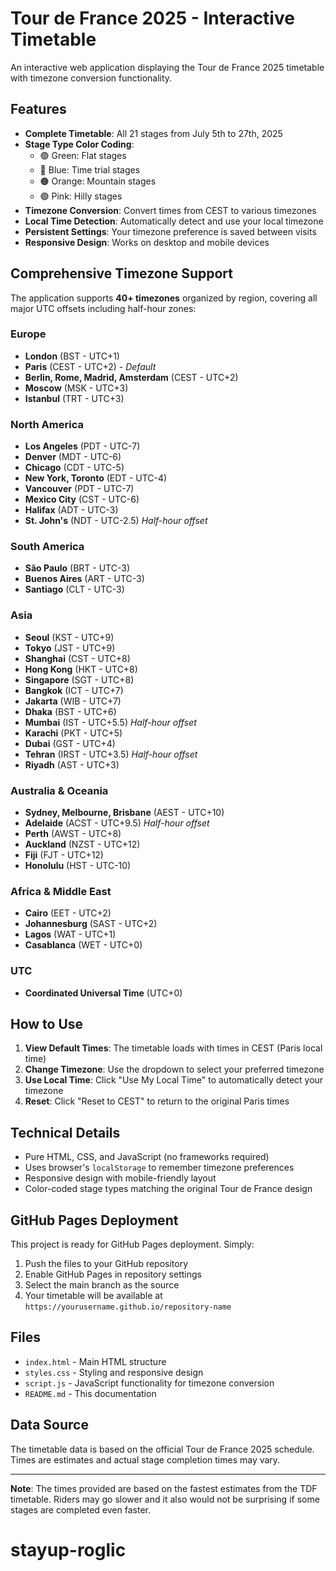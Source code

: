 # Tour de France 2025 - Interactive Timetable

An interactive web application displaying the Tour de France 2025 timetable with timezone conversion functionality.

## Features

- **Complete Timetable**: All 21 stages from July 5th to 27th, 2025
- **Stage Type Color Coding**: 
  - 🟢 Green: Flat stages
  - 🔵 Blue: Time trial stages  
  - 🟠 Orange: Mountain stages
  - 🟣 Pink: Hilly stages
- **Timezone Conversion**: Convert times from CEST to various timezones
- **Local Time Detection**: Automatically detect and use your local timezone
- **Persistent Settings**: Your timezone preference is saved between visits
- **Responsive Design**: Works on desktop and mobile devices

## Comprehensive Timezone Support

The application supports **40+ timezones** organized by region, covering all major UTC offsets including half-hour zones:

### **Europe**
- **London** (BST - UTC+1)
- **Paris** (CEST - UTC+2) - *Default*
- **Berlin, Rome, Madrid, Amsterdam** (CEST - UTC+2)
- **Moscow** (MSK - UTC+3)
- **Istanbul** (TRT - UTC+3)

### **North America**
- **Los Angeles** (PDT - UTC-7)
- **Denver** (MDT - UTC-6)
- **Chicago** (CDT - UTC-5)
- **New York, Toronto** (EDT - UTC-4)
- **Vancouver** (PDT - UTC-7)
- **Mexico City** (CST - UTC-6)
- **Halifax** (ADT - UTC-3)
- **St. John's** (NDT - UTC-2.5) *Half-hour offset*

### **South America**
- **São Paulo** (BRT - UTC-3)
- **Buenos Aires** (ART - UTC-3)
- **Santiago** (CLT - UTC-3)

### **Asia**
- **Seoul** (KST - UTC+9)
- **Tokyo** (JST - UTC+9)
- **Shanghai** (CST - UTC+8)
- **Hong Kong** (HKT - UTC+8)
- **Singapore** (SGT - UTC+8)
- **Bangkok** (ICT - UTC+7)
- **Jakarta** (WIB - UTC+7)
- **Dhaka** (BST - UTC+6)
- **Mumbai** (IST - UTC+5.5) *Half-hour offset*
- **Karachi** (PKT - UTC+5)
- **Dubai** (GST - UTC+4)
- **Tehran** (IRST - UTC+3.5) *Half-hour offset*
- **Riyadh** (AST - UTC+3)

### **Australia & Oceania**
- **Sydney, Melbourne, Brisbane** (AEST - UTC+10)
- **Adelaide** (ACST - UTC+9.5) *Half-hour offset*
- **Perth** (AWST - UTC+8)
- **Auckland** (NZST - UTC+12)
- **Fiji** (FJT - UTC+12)
- **Honolulu** (HST - UTC-10)

### **Africa & Middle East**
- **Cairo** (EET - UTC+2)
- **Johannesburg** (SAST - UTC+2)
- **Lagos** (WAT - UTC+1)
- **Casablanca** (WET - UTC+0)

### **UTC**
- **Coordinated Universal Time** (UTC+0)

## How to Use

1. **View Default Times**: The timetable loads with times in CEST (Paris local time)
2. **Change Timezone**: Use the dropdown to select your preferred timezone
3. **Use Local Time**: Click "Use My Local Time" to automatically detect your timezone
4. **Reset**: Click "Reset to CEST" to return to the original Paris times

## Technical Details

- Pure HTML, CSS, and JavaScript (no frameworks required)
- Uses browser's `localStorage` to remember timezone preferences
- Responsive design with mobile-friendly layout
- Color-coded stage types matching the original Tour de France design

## GitHub Pages Deployment

This project is ready for GitHub Pages deployment. Simply:

1. Push the files to your GitHub repository
2. Enable GitHub Pages in repository settings
3. Select the main branch as the source
4. Your timetable will be available at `https://yourusername.github.io/repository-name`

## Files

- `index.html` - Main HTML structure
- `styles.css` - Styling and responsive design
- `script.js` - JavaScript functionality for timezone conversion
- `README.md` - This documentation

## Data Source

The timetable data is based on the official Tour de France 2025 schedule. Times are estimates and actual stage completion times may vary.

---

**Note**: The times provided are based on the fastest estimates from the TDF timetable. Riders may go slower and it also would not be surprising if some stages are completed even faster.
# stayup-roglic
